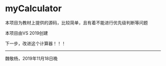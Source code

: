 # myCalculator
本项目为教材上提供的源码，比较简单，且有着不能进行优先级判断等问题

本项目由VS 2019创建

下一步，改进这个计算器！！！

-------------------------
魏敬杨，2019年11月18日晚
